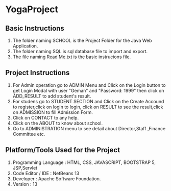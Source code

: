 # YogaProject
Basic Instructions
------------------
1. The folder naming SCHOOL is the Project Folder for the Java Web Application.
2. The folder naming SQL is sql database file to import and export.
3. The file naming Read Me.txt is the basic instrucions file.

Project Instructions
-----------------
1. For  Admin operation go to ADMIN Menu and Click on the Login button to get Login Modal with user "Geman" and "Password:     1999" then click on ADD_RESULT to add student's result.
2. For studens go to STUDENT SECTION and Click on the Create Accound to register,click on login to login, click on RESULT      to see the result,click on ADMISSION to fill Admission Form.
3. Click on CONTACT to any help.
4. Click on the ABOUT to know about school.
5. Go to ADMINISTRATION menu to see detail about Director,Staff ,Finance Committee etc.

Platform/Tools Used for the Project
-----------------------------------
1. Programming Language : HTML, CSS, JAVASCRIPT, BOOTSTRAP 5, JSP,Servlet
2. Code Editor / IDE : NetBeans 13
3. Developer : Apache Software Foundation. 
4. Version : 13 
